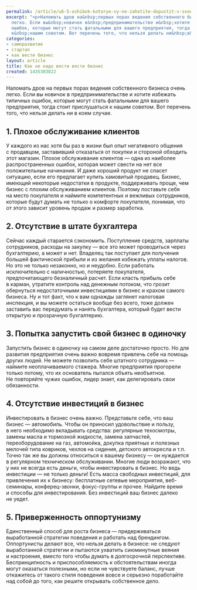 ```yaml
---
permalink: /article/u6-5-oshibok-kotorye-vy-ne-zahotite-dopustit-v-svoem-biznese
excerpt: "<p>Наломать дров на&nbsp;первых порах ведения собственного бизнеса очень
  легко. Если вы&nbsp;новичок в&nbsp;предпринимательстве и&nbsp;хотите избежать типичных
  ошибок, которые могут стать фатальными для вашего предприятия, тогда стоит прислушаться
  к&nbsp;нашим советом. Вот перечень того, что нельзя делать ни&nbsp;в&nbsp;коем случае.</p>"
categories:
- саморазвитие
- стартап
- как вести бизнес
layout: article
title: Как не надо вести вести бизнес
created: 1435303822
---
```

<p>Наломать дров на&nbsp;первых порах ведения собственного бизнеса очень легко. Если вы&nbsp;новичок в&nbsp;предпринимательстве и&nbsp;хотите избежать типичных ошибок, которые могут стать фатальными для вашего предприятия, тогда стоит прислушаться к&nbsp;нашим советом. Вот перечень того, что нельзя делать ни&nbsp;в&nbsp;коем случае.</p>
<h2>1. Плохое обслуживание клиентов</h2>
<p>У&nbsp;каждого из&nbsp;нас хотя&nbsp;бы раз в&nbsp;жизни был опыт негативного общения с&nbsp;продавцом, заставивший отказаться от&nbsp;покупки и&nbsp;стороной обходить этот магазин. Плохое обслуживание клиентов&nbsp;— одна из&nbsp;наиболее распространенных ошибок, которая может свести на&nbsp;нет все положительные начинания. И&nbsp;даже хороший продукт не&nbsp;спасет ситуацию, если его предлагает купить хамовитый продавец. Бизнес, имеющий некоторые недостатки в&nbsp;продукте, поддерживать проще, чем бизнес с&nbsp;плохим обслуживанием клиентов. Поэтому поставьте себя на&nbsp;место покупателя и&nbsp;наймите компетентных и&nbsp;вежливых сотрудников, которые будут думать не&nbsp;только о&nbsp;комфорте покупателя, понимая, что от&nbsp;этого зависит уровень продаж и&nbsp;размер заработка.</p>
<h2>2. Отсутствие в&nbsp;штате бухгалтера</h2>
<p>Сейчас каждый старается сэкономить. Поступление средств, зарплаты сотрудников, расходы на&nbsp;закупку&nbsp;— все это может проводиться через бухгалтерию, а&nbsp;может и&nbsp;нет. Владелец так поступает для получения большей фактической прибыли и&nbsp;из&nbsp;желания избежать уплаты налогов. Но&nbsp;это не&nbsp;только незаконно, но&nbsp;и&nbsp;неудобно. Если работать исключительно с&nbsp;наличностью, потеряете покупателя, предпочитающего безналичный расчет. Если класть прибыль себе в&nbsp;карман, утратите контроль над денежным потоком, что грозит обернуться недостаточными инвестициями в&nbsp;бизнес и&nbsp;крахом самого бизнеса. Ну&nbsp;и&nbsp;тот факт, что к&nbsp;вам однажды заглянет налоговая инспекция, и&nbsp;вы&nbsp;можете остаться вообще без всего, тоже должен заставить вас передумать и&nbsp;нанять бухгалтера, который будет вести открытую и&nbsp;прозрачную бухгалтерию.</p>
<h2>3. Попытка запустить свой бизнес в&nbsp;одиночку</h2>
<p>Запустить бизнес в&nbsp;одиночку на&nbsp;самом деле достаточно просто. Но&nbsp;для развития предприятия очень важно вовремя привлечь себе на&nbsp;помощь других людей. Не&nbsp;можете позволить себе штатного сотрудника&nbsp;— наймите неоплачиваемого стажера. Многие предприятия прогорели только потому, что их&nbsp;основатель пытался объять необъятное. Не&nbsp;повторяйте чужих ошибок, лидер знает, как делегировать свои обязанности.</p>
<h2>4. Отсутствие инвестиций в&nbsp;бизнес</h2>
<p>Инвестировать в&nbsp;бизнес очень важно. Представьте себе, что ваш бизнес&nbsp;— автомобиль. Чтобы он&nbsp;приносил удовольствие и&nbsp;пользу, в&nbsp;него необходимо вкладывать средства: регулярные техосмотры, замены масла и&nbsp;тормозной жидкости, замена запчастей, переоборудование на&nbsp;газ, автомойка, докупка приятных и&nbsp;полезных мелочей типа ковриков, чехлов на&nbsp;сидения, детского автокресла и&nbsp;т.п. Точно так&nbsp;же вы&nbsp;должны относиться к&nbsp;вашему бизнесу&nbsp;— он&nbsp;нуждается в&nbsp;регулярном техническом обслуживании. Многие люди возражают, что у&nbsp;них не&nbsp;всегда есть деньги, чтобы инвестировать в&nbsp;бизнес. Но&nbsp;ведь инвестиции&nbsp;— не&nbsp;только деньги! Есть масса свободных инвестиций, для привлечения их&nbsp;к&nbsp;бизнесу: бесплатные сетевые мероприятия, веб-семинары, конферец-звонки, фокус-группы и&nbsp;прочее. Найдите время и&nbsp;способы для инвестирования. Без инвестиций ваш бизнес далеко не&nbsp;уедет.</p>
<h2>5. Приверженность оппортунизму</h2>
<p>Единственный способ для роста бизнеса&nbsp;— придерживаться выработанной стратегии поведения и&nbsp;работать над брендингом. Оппортунисты делают все, что нельзя делать в&nbsp;бизнесе: не&nbsp;следуют выработанной стратегии и&nbsp;пытаются ухватить сиюминутные веяния и&nbsp;настроения, вместо того чтобы думать в&nbsp;долгосрочной перспективе. Беспринципность и&nbsp;приспособляемость к&nbsp;обстоятельствам иногда могут оказаться полезными, но&nbsp;если не&nbsp;чувствуете баланс, лучше откажитесь от&nbsp;такого стиля поведения вовсе и&nbsp;серьезно поработайте над собой до&nbsp;того, как решите открывать собственное дело.</p>
